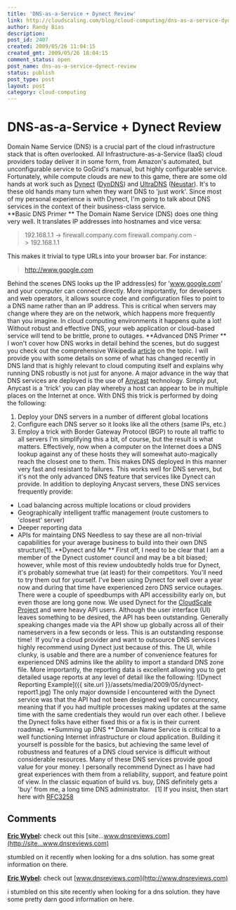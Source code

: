 ```yaml
---
title: 'DNS-as-a-Service + Dynect Review'
link: http://cloudscaling.com/blog/cloud-computing/dns-as-a-service-dynect-review/
author: Randy Bias
description: 
post_id: 2407
created: 2009/05/26 11:04:15
created_gmt: 2009/05/26 18:04:15
comment_status: open
post_name: dns-as-a-service-dynect-review
status: publish
post_type: post
layout: post
category: cloud-computing
---
```


# DNS-as-a-Service + Dynect Review

Domain Name Service (DNS) is a crucial part of the cloud infrastructure stack that is often overlooked. All Infrastructure-as-a-Service (IaaS) cloud providers today deliver it in some form, from Amazon's automated, but unconfigurable service to GoGrid's manual, but highly configurable service. Fortunately, while compute clouds are new to this game, there are some old hands at work such as [Dynect](http://www.dynect.com) ([DynDNS](http://www.dyndns.com)) and [UltraDNS](http://www.ultradns.com/) ([Neustar](http://www.neustar.biz/)). It's to these old hands many turn when they want DNS to 'just work'. Since most of my personal experience is with Dynect, I'm going to talk about DNS services in the context of their business-class service.             
**Basic DNS Primer ** The Domain Name Service (DNS) does one thing very well. It translates IP addresses into hostnames and vice versa: 

> 192.168.1.1 -> firewall.company.com firewall.company.com -> 192.168.1.1

This makes it trivial to type URLs into your browser bar. For instance: 

> http://www.google.com

Behind the scenes DNS looks up the IP address(es) for 'www.google.com' and your computer can connect directly. More importantly, for developers and web operators, it allows source code and configuration files to point to a DNS name rather than an IP address. This is critical when servers may change where they are on the network, which happens more frequently than you imagine. In cloud computing environments it happens quite a lot! Without robust and effective DNS, your web application or cloud-based service will tend to be brittle, prone to outages. **Advanced DNS Primer ** I won't cover how DNS works in detail behind the scenes, but do suggest you check out the comprehensive Wikipedia [article](http://en.wikipedia.org/wiki/Domain_Name_System) on the topic. I will provide you with some details on some of what has changed recently in DNS land that is highly relevant to cloud computing itself and explains why running DNS robustly is not just for anyone. A major advance in the way that DNS services are deployed is the use of [Anycast](http://en.wikipedia.org/wiki/Anycast) technology. Simply put, Anycast is a 'trick' you can play whereby a host can appear to be in multiple places on the Internet at once. With DNS this trick is performed by doing the following: 

  1. Deploy your DNS servers in a number of different global locations
  2. Configure each DNS server so it looks like all the others (same IPs, etc.)
  3. Employ a trick with Border Gateway Protocol (BGP) to route all traffic to all servers
I'm simplifying this a bit, of course, but the result is what matters. Effectively, now when a computer on the Internet does a DNS lookup against any of these hosts they will somewhat auto-magically reach the closest one to them. This makes DNS deployed in this manner very fast and resistant to failures. This works well for DNS servers, but it's not the only advanced DNS feature that services like Dynect can provide. In addition to deploying Anycast servers, these DNS services frequently provide: 
  * Load balancing across multiple locations or cloud providers
  * Geographically intelligent traffic management (route customers to 'closest' server)
  * Deeper reporting data
  * APIs for maintaing DNS
Needless to say these are all non-trivial capabilities for your average business to build into their own DNS structure[1]. **Dynect and Me ** First off, I need to be clear that I am a member of the Dynect customer council and may be a bit biased; however, while most of this review undoubtedly holds true for Dynect, it's probably somewhat true (at least) for their competitors. You'll need to try them out for yourself. I've been using Dynect for well over a year now and during that time have experienced zero DNS service outages. There were a couple of speedbumps with API accessibility early on, but even those are long gone now. We used Dynect for the [CloudScale Project](http://neotactics.com/cloudscale) and were heavy API users. Although the user interface (UI) leaves something to be desired, the API has been outstanding. Generally speaking changes made via the API show up globally across all of their nameservers in a few seconds or less. This is an outstanding response time!  If you're a cloud provider and want to outsource DNS services I highly recommend using Dynect just because of this. The UI, while clunky, is usable and there are a number of convenience features for experienced DNS admins like the ability to import a standard DNS zone file. More importantly, the reporting data is excellent allowing you to get detailed usage reports at any level of detail like the following: ![Dynect Reporting Example]({{ site.url }}/assets/media/2009/05/dynect-report1.jpg) The only major downside I encountered with the Dynect service was that the API had not been designed well for concurrency, meaning that if you had multiple processes making updates at the same time with the same credentials they would run over each other. I believe the Dynect folks have either fixed this or a fix is in their current roadmap. **Summing up DNS ** Domain Name Service is critical to a well functioning Internet infrastructure or cloud application. Building it yourself is possible for the basics, but achieving the same level of robustness and features of a DNS cloud service is difficult without considerable resources. Many of these DNS services provide good value for your money. I personally recommend Dynect as I have had great experiences with them from a reliability, support, and feature point of view. In the classic equation of build vs. buy, DNS definitely gets a 'buy' from me, a long time DNS administrator.   [1] If you insist, then start here with [RFC3258](http://tools.ietf.org/html/rfc3258)

## Comments

**[Eric Wybel](#127 "2009-10-15 12:51:20"):** check out this [site...www.dnsreviews.com](http://site...www.dnsreviews.com)  
  
stumbled on it recently when looking for a dns solution. has some great information on there.

**[Eric Wybel](#128 "2009-10-15 12:52:15"):** check out [www.dnsreviews.com](http://www.dnsreviews.com)  
  
i stumbled on this site recently when looking for a dns solution. they have some pretty darn good information on here.

